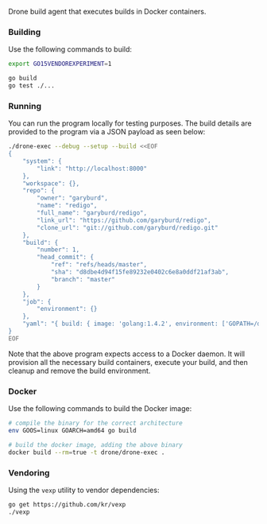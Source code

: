 Drone build agent that executes builds in Docker containers.

### Building

Use the following commands to build:

```sh
export GO15VENDOREXPERIMENT=1

go build
go test ./...
```

### Running

You can run the program locally for testing purposes. The build details are provided to the program via a JSON payload as seen below:

```sh
./drone-exec --debug --setup --build <<EOF
{
	"system": {
		"link": "http://localhost:8000"
	},
	"workspace": {},
	"repo": {
		"owner": "garyburd",
		"name": "redigo",
		"full_name": "garyburd/redigo",
		"link_url": "https://github.com/garyburd/redigo",
		"clone_url": "git://github.com/garyburd/redigo.git"
	},
	"build": {
		"number": 1,
		"head_commit": {
			"ref": "refs/heads/master",
			"sha": "d8dbe4d94f15fe89232e0402c6e8a0ddf21af3ab",
			"branch": "master"
		}
	},
	"job": {
		"environment": {}
	},
	"yaml": "{ build: { image: 'golang:1.4.2', environment: ['GOPATH=/drone'], commands: ['cd redis', 'go build', 'go test -v']}, compose: { redis: { image: 'redis:2.8' } } }"
}
EOF
```

Note that the above program expects access to a Docker daemon. It will provision all the necessary build containers, execute your build, and then cleanup and remove the build environment.

### Docker

Use the following commands to build the Docker image:

```sh
# compile the binary for the correct architecture
env GOOS=linux GOARCH=amd64 go build

# build the docker image, adding the above binary
docker build --rm=true -t drone/drone-exec .
```

### Vendoring

Using the `vexp` utility to vendor dependencies:

```sh
go get https://github.com/kr/vexp
./vexp
```

